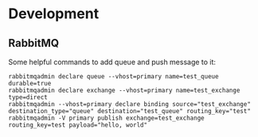 # Development

## RabbitMQ

Some helpful commands to add queue and push message to it:
```
rabbitmqadmin declare queue --vhost=primary name=test_queue durable=true
rabbitmqadmin declare exchange --vhost=primary name=test_exchange type=direct
rabbitmqadmin --vhost=primary declare binding source="test_exchange" destination_type="queue" destination="test_queue" routing_key="test"
rabbitmqadmin -V primary publish exchange=test_exchange routing_key=test payload="hello, world"
```